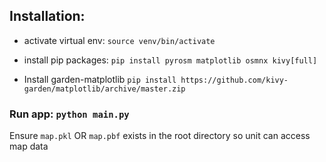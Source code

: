 ## Installation: 

* activate virtual env: `source venv/bin/activate`

* install pip packages: `pip install pyrosm matplotlib osmnx kivy[full]`

* Install garden-matplotlib `pip install https://github.com/kivy-garden/matplotlib/archive/master.zip`

### Run app: `python main.py`

Ensure `map.pkl` OR `map.pbf` exists in the root directory so unit can access map data
